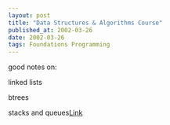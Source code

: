 ```yaml
---
layout: post
title: "Data Structures & Algorithms Course"
published_at: 2002-03-26
date: 2002-03-26
tags: Foundations Programming
---
```


good notes on:  

linked lists  

btrees  

stacks and queues[Link](http://www.cmpe.boun.edu.tr/~akin/cmpe223/homepage.htm)  